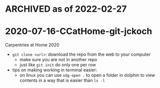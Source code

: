 # ARCHIVED as of 2022-02-27

# 2020-07-16-CCatHome-git-jckoch
Carpentries at Home 2020

- `git clone <url>`: download the repo from the web to your computer
  - make sure you are not in another repo
  - just like `git init` do only one per row
- tips on making working in terminal easier:
  - on linux you can use `xdg-open .` to open a folder in dolphin to view contents in a way that is easier than `ls -l`
